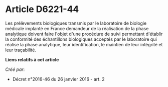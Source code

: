 # Article D6221-44

Les prélèvements biologiques transmis par le laboratoire de biologie médicale implanté en France demandeur de la réalisation
de la phase analytique doivent faire l'objet d'une procédure de suivi permettant d'établir la conformité des échantillons
biologiques acceptés par le laboratoire qui réalise la phase analytique, leur identification, le maintien de leur intégrité
et leur traçabilité.

**Liens relatifs à cet article**

_Créé par_:

  - Décret n°2016-46 du 26 janvier 2016 - art. 2
